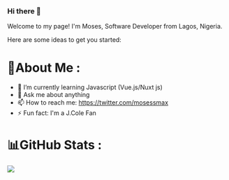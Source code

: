 ### Hi there 👋

Welcome to my page!
I'm Moses, Software Developer from  Lagos, Nigeria.
<!--
**adebayo-moses/Adebayo-Moses** is a ✨ _special_ ✨ repository because its `README.md` (this file) appears on your GitHub profile. -->
Here are some ideas to get you started:
# 💫About Me :

- 🌱 I’m currently learning Javascript (Vue.js/Nuxt js)
- 💬 Ask me about anything
- 📫 How to reach me: https://twitter.com/mosessmax
- ⚡ Fun fact: I'm a J.Cole Fan


# 📊GitHub Stats :
![](https://github-readme-stats.vercel.app/api?username=adebayo-moses&theme=nord&hide_border=true&include_all_commits=false&count_private=true)<br/>
